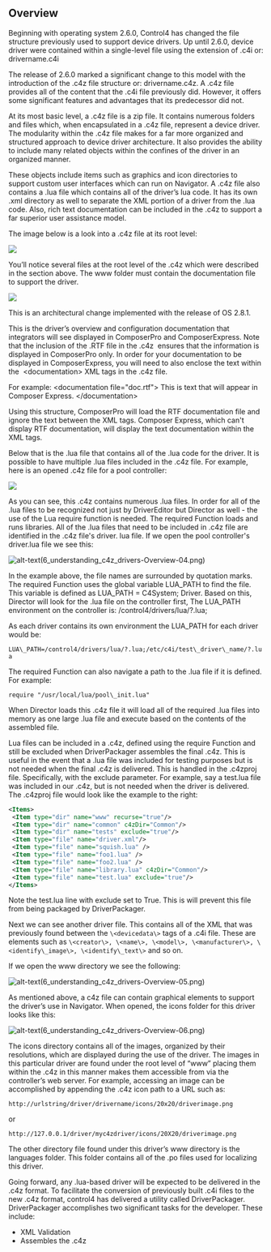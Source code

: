 ## Overview

Beginning with operating system 2.6.0, Control4 has changed the file structure previously used to support device drivers. Up until 2.6.0, device driver were contained within a single-level file using the extension of .c4i or: drivername.c4i

The release of 2.6.0 marked a significant change to this model with the introduction of the .c4z file structure or: drivername.c4z. A .c4z file provides all of the content that the .c4i file previously did. However, it offers some significant features and advantages that its predecessor did not.

At its most basic level, a .c4z file is a zip file. It contains numerous folders and files which, when encapsulated in a .c4z file, represent a device driver. The modularity within the .c4z file makes for a far more organized and structured approach to device driver architecture. It also provides the ability to include many related objects within the confines of the driver in an organized manner.

These objects include items such as graphics and icon directories to support custom user interfaces which can run on Navigator. A .c4z file also contains a .lua file which contains all of the driver’s lua code. It has its own .xml directory as well to separate the XML portion of a driver from the .lua code. Also, rich text documentation can be included in the .c4z to support a far superior user assistance model.

The image below is a look into a .c4z file at its root level:

<img src="images/6_understanding_c4z_drivers-Overview-01.png"/>

You’ll notice several files at the root level of the .c4z which were described in the section above. The www folder must contain the documentation file to support the driver.

<img src="images/6_understanding_c4z_drivers-Overview-02.png"/>

This is an architectural change implemented with the release of OS 2.8.1.

This is the driver’s overview and configuration documentation that integrators will see displayed in ComposerPro and ComposerExpress. Note that the inclusion of the .RTF file in the .c4z  ensures that the information is displayed in ComposerPro only. In order for your documentation to be displayed in ComposerExpress, you will need to also enclose the text within the  \<documentation\> XML tags in the .c4z file.

For example:
\<documentation file="doc.rtf"\> This is text that will appear in Composer Express. \</documentation\> 

Using this structure, ComposerPro will load the RTF documentation file and ignore the text between the XML tags. Composer Express, which can't display RTF documentation, will display the text documentation within the XML tags.

Below that is the .lua file that contains all of the .lua code for the driver. It is possible to have multiple .lua files included in the .c4z file. For example, here is an opened .c4z file for a pool controller:

<img src="images/6_understanding_c4z_drivers-Overview-03.png"/>

As you can see, this .c4z contains numerous .lua files. In order for all of the .lua files to be recognized not just by DriverEditor but Director as well - the use of the Lua require function is needed. The required Function loads and runs libraries. All of the .lua files that need to be included in .c4z file are identified in the .c4z file's driver. lua file. If we open the pool controller's driver.lua file we see this:

![alt-text]()(6\_understanding\_c4z\_drivers-Overview-04.png)

In the example above, the file names are surrounded by quotation marks. The required Function uses the global variable LUA\_PATH to find the file. This variable is defined as LUA\_PATH = C4System; Driver. Based on this, Director will look for the .lua file on the controller first, The LUA\_PATH environment on the controller is:
/control4/drivers/lua/?.lua;

As each driver contains its own environment the LUA\_PATH for each driver would be:

`LUA\_PATH=/control4/drivers/lua/?.lua;/etc/c4i/test\_driver\_name/?.lua`

The required Function can also navigate a path to the .lua file if it is defined. For example:

`require "/usr/local/lua/pool\_init.lua"`

When Director loads this .c4z file it will load all of the required .lua files into memory as one large .lua file and execute based on the contents of the assembled file.

Lua files can be included in a .c4z, defined using the require Function and still be excluded when DriverPackager assembles the final .c4z. This is useful in the event that a .lua file was included for testing purposes but is not needed when the final .c4z is delivered. This is handled in the .c4zproj file. Specifically, with the exclude parameter. For example, say a test.lua file was included in our .c4z, but is not needed when the driver is delivered. The .c4zproj file would look like the example to the right:

```xml
<Items>
 <Item type="dir" name="www" recurse="true"/>
 <Item type="dir" name="common" c4zDir="Common"/>
 <Item type="dir" name="tests" exclude="true"/>
 <Item type="file" name="driver.xml"/>
 <Item type="file" name="squish.lua" />
 <Item type="file" name="foo1.lua" />
 <Item type="file" name="foo2.lua" />
 <Item type="file" name="library.lua" c4zDir="Common"/>
 <Item type="file" name="test.lua" exclude="true"/>
</Items>
```

Note the test.lua line with exclude set to True. This is will prevent this file from being packaged by DriverPackager.

Next we can see another driver file. This contains all of the XML that was previously found between the `\<devicedata\>` tags of a .c4i file. These are elements such as `\<creator\>, \<name\>, \<model\>, \<manufacturer\>, \<identify\_image\>, \<identify\_text\>` and so on.

If we open the www directory we see the following:

![alt-text]()(6\_understanding\_c4z\_drivers-Overview-05.png)

As mentioned above, a c4z file can contain graphical elements to support the driver’s use in Navigator. When opened, the icons folder for this driver looks like this:

![alt-text]()(6\_understanding\_c4z\_drivers-Overview-06.png)

The icons directory contains all of the images, organized by their resolutions, which are displayed during the use of the driver. The images in this particular driver are found under the root level of “www” placing them within the .c4z in this manner makes them accessible from via the controller’s web server. For example, accessing an image can be accomplished by appending the .c4z icon path to a URL such as:

`http://urlstring/driver/drivername/icons/20x20/driverimage.png`

or

`http://127.0.0.1/driver/myc4zdriver/icons/20X20/driverimage.png`

The other directory file found under this driver’s www directory is the languages folder. This folder contains all of the .po files used for localizing this driver.

Going forward, any .lua-based driver will be expected to be delivered in the .c4z format. To facilitate the conversion of previously built .c4i files to the new .c4z format, control4 has delivered a utility called DriverPackager. DriverPackager accomplishes two significant tasks for the developer. These include:

- XML Validation
- Assembles the .c4z







